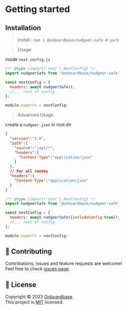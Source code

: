 # Getting started

## Installation

> install : `npm i @onboardbase/nudgeer-safe # yarn`

> Usage

inside `next.config.js`

```js
/** @type {import('next').NextConfig} */
import nudgeerSafe from '@onboardbase/nudgeer-safe'

const nextConfig = {
  headers: await nudgeerSafe(),
  //... rest of config
};

module.exports = nextConfig;

```

> Advanced Usage

create a `nudgeer.json` in root dir

```json
{
  "version":"1.0",
  "path":{
    "source":"/api/*",
    "headers":{
      "Content-Type":"application/json"
    }
  },
  // For all routes
  "headers":{
    "Content-Type":"application/json"
  }
}
```

```js
/** @type {import('next').NextConfig} */
import nudgeerSafe from '@onboardbase/nudgeer-safe'

const nextConfig = {
  headers: await nudgeerSafe({includeConfig:true}),
  //... rest of config
};

module.exports = nextConfig;

```

## 🤝 Contributing

Contributions, issues and feature requests are welcome!<br />Feel free to check [issues page](issues).


## 📝 License

Copyright © 2023 [Onboardbase](https://github.com/onboardbase).<br />
This project is [MIT](LICENSE) licensed.
